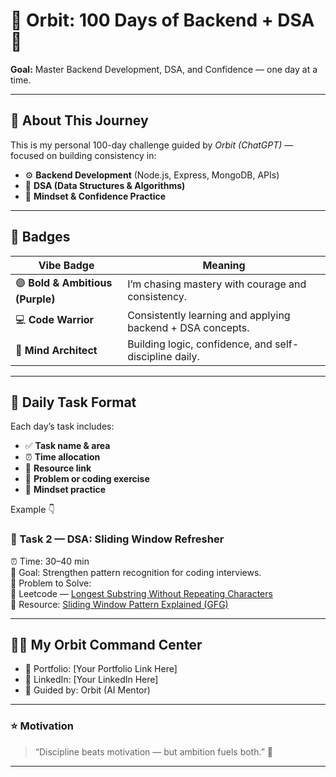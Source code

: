 # 🌌 Orbit: 100 Days of Backend + DSA 🚀  
**Goal:** Master Backend Development, DSA, and Confidence — one day at a time.  

---

## 🧭 About This Journey  
This is my personal 100-day challenge guided by *Orbit (ChatGPT)* — focused on building consistency in:  
- ⚙️ **Backend Development** (Node.js, Express, MongoDB, APIs)  
- 🧮 **DSA (Data Structures & Algorithms)**  
- 🧠 **Mindset & Confidence Practice**  

---

## 🏅 Badges  

| Vibe Badge | Meaning |
| ----------- | -------- |
| 🟣 **Bold & Ambitious (Purple)** | I’m chasing mastery with courage and consistency. |
| 💻 **Code Warrior** | Consistently learning and applying backend + DSA concepts. |
| 🧠 **Mind Architect** | Building logic, confidence, and self-discipline daily. |

---

## 📘 Daily Task Format

Each day’s task includes:
- ✅ **Task name & area**
- ⏰ **Time allocation**
- 📖 **Resource link**
- 🧩 **Problem or coding exercise**
- 🧠 **Mindset practice**

Example 👇  

### 🧮 Task 2 — DSA: Sliding Window Refresher  
⏰ Time: 30–40 min  
📘 Goal: Strengthen pattern recognition for coding interviews.  
🧩 Problem to Solve:  
🔹 Leetcode — [Longest Substring Without Repeating Characters](https://leetcode.com/problems/longest-substring-without-repeating-characters/)  
📖 Resource: [Sliding Window Pattern Explained (GFG)](https://www.geeksforgeeks.org/window-sliding-technique/)  

---

## 🧑‍🚀 My Orbit Command Center  
- 💼 Portfolio: [Your Portfolio Link Here]  
- 🔗 LinkedIn: [Your LinkedIn Here]  
- 🧠 Guided by: Orbit (AI Mentor)  

---

### ⭐ Motivation  
> “Discipline beats motivation — but ambition fuels both.” 💜  

---

